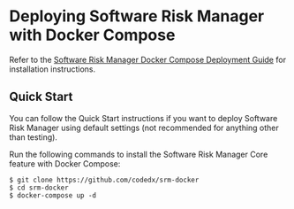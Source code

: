 # Deploying Software Risk Manager with Docker Compose

Refer to the [Software Risk Manager Docker Compose Deployment Guide](docs/DeploymentGuide.md) for installation instructions.

## Quick Start

You can follow the Quick Start instructions if you want to deploy Software Risk Manager using default settings (not recommended for anything other than testing).

Run the following commands to install the Software Risk Manager Core feature with Docker Compose:

```
$ git clone https://github.com/codedx/srm-docker
$ cd srm-docker
$ docker-compose up -d
```
